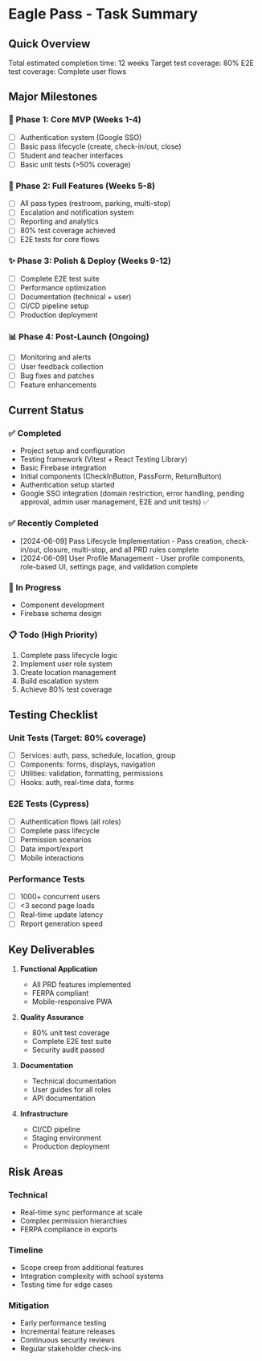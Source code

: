 # Eagle Pass - Task Summary

## Quick Overview
Total estimated completion time: 12 weeks
Target test coverage: 80%
E2E test coverage: Complete user flows

## Major Milestones

### 🚀 Phase 1: Core MVP (Weeks 1-4)
- [ ] Authentication system (Google SSO)
- [ ] Basic pass lifecycle (create, check-in/out, close)
- [ ] Student and teacher interfaces
- [ ] Basic unit tests (>50% coverage)

### 🔧 Phase 2: Full Features (Weeks 5-8) 
- [ ] All pass types (restroom, parking, multi-stop)
- [ ] Escalation and notification system
- [ ] Reporting and analytics
- [ ] 80% test coverage achieved
- [ ] E2E tests for core flows

### ✨ Phase 3: Polish & Deploy (Weeks 9-12)
- [ ] Complete E2E test suite
- [ ] Performance optimization
- [ ] Documentation (technical + user)
- [ ] CI/CD pipeline setup
- [ ] Production deployment

### 📊 Phase 4: Post-Launch (Ongoing)
- [ ] Monitoring and alerts
- [ ] User feedback collection
- [ ] Bug fixes and patches
- [ ] Feature enhancements

## Current Status

### ✅ Completed
- Project setup and configuration
- Testing framework (Vitest + React Testing Library)
- Basic Firebase integration
- Initial components (CheckInButton, PassForm, ReturnButton)
- Authentication setup started
- Google SSO integration (domain restriction, error handling, pending approval, admin user management, E2E and unit tests) ✅

### ✅ Recently Completed
- [2024-06-09] Pass Lifecycle Implementation - Pass creation, check-in/out, closure, multi-stop, and all PRD rules complete
- [2024-06-09] User Profile Management - User profile components, role-based UI, settings page, and validation complete

### 🔄 In Progress
- Component development
- Firebase schema design

### 📋 Todo (High Priority)
1. Complete pass lifecycle logic
2. Implement user role system
3. Create location management
4. Build escalation system
5. Achieve 80% test coverage

## Testing Checklist

### Unit Tests (Target: 80% coverage)
- [ ] Services: auth, pass, schedule, location, group
- [ ] Components: forms, displays, navigation
- [ ] Utilities: validation, formatting, permissions
- [ ] Hooks: auth, real-time data, forms

### E2E Tests (Cypress)
- [ ] Authentication flows (all roles)
- [ ] Complete pass lifecycle
- [ ] Permission scenarios
- [ ] Data import/export
- [ ] Mobile interactions

### Performance Tests
- [ ] 1000+ concurrent users
- [ ] <3 second page loads
- [ ] Real-time update latency
- [ ] Report generation speed

## Key Deliverables

1. **Functional Application**
   - All PRD features implemented
   - FERPA compliant
   - Mobile-responsive PWA

2. **Quality Assurance**
   - 80% unit test coverage
   - Complete E2E test suite
   - Security audit passed

3. **Documentation**
   - Technical documentation
   - User guides for all roles
   - API documentation

4. **Infrastructure**
   - CI/CD pipeline
   - Staging environment
   - Production deployment

## Risk Areas

### Technical
- Real-time sync performance at scale
- Complex permission hierarchies
- FERPA compliance in exports

### Timeline
- Scope creep from additional features
- Integration complexity with school systems
- Testing time for edge cases

### Mitigation
- Early performance testing
- Incremental feature releases
- Continuous security reviews
- Regular stakeholder check-ins 